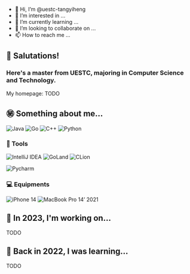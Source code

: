 
<!---
uestc-tangyiheng/uestc-tangyiheng is a ✨ special ✨ repository because its `README.md` (this file) appears on your GitHub profile.
You can click the Preview link to take a look at your changes.
--->

- 👋 Hi, I’m @uestc-tangyiheng
- 👀 I’m interested in ...
- 🌱 I’m currently learning ...
- 💞️ I’m looking to collaborate on ...
- 📫 How to reach me ...

## 🤯 Salutations!

### Here's a master from UESTC, majoring in Computer Science and Technology.

My homepage: TODO

## ㊙️ Something about me...

![Java](https://img.shields.io/badge/-Java-FC801D?style=flat&logo=java&logoColor=white)
![Go](https://img.shields.io/badge/-Golang-087CFA?style=flat&logo=go&logoColor=white)
![C++](https://img.shields.io/badge/-C++-FE2857?style=flat&logo=c%2B%2B&logoColor=white)
![Python](https://img.shields.io/badge/-Python-FDB60D?style=flat&logo=python&logoColor=white)

### 📡 Tools

![IntelliJ IDEA](https://img.shields.io/badge/-IntelliJ_IDEA-FE2857?style=flat&logo=IntelliJIDEA&logoColor=white)
![GoLand](https://img.shields.io/badge/-GoLand-6B57FF?style=flat&logo=goland&logoColor=white)
![CLion](https://img.shields.io/badge/-CLion-087CFA?style=flat&logo=CLion&logoColor=white)
<!-- ![Webstorm](https://img.shields.io/badge/-Webstorm-07C3F2?style=flat&logo=Webstorm&logoColor=white) -->
![Pycharm](https://img.shields.io/badge/-Pycharm-21D789?style=flat&logo=Pycharm&logoColor=white)
<!-- ![Visual_Studio_Code](https://img.shields.io/badge/-Visual_Studio_Code-white?style=flat&logo=VisualStudioCode&logoColor=087CFA) -->

### 💻 Equipments

![iPhone 14](https://img.shields.io/badge/-iPhone_14-655DBB?style=flat&logo=apple&logoColor=F5F5F5)
![MacBook Pro 14’ 2021](https://img.shields.io/badge/-MacBook_Pro_14’_2021-white?style=flat&logo=apple&logoColor=808080)

<!-- ### 👾 Games

Here's my [Game Collection](TODO)

Now playing:
![Nintendo Switch](https://img.shields.io/badge/-Nintendo_Switch-E60012?style=flat&logo=NintendoSwitch&logoColor=)
![PS5](https://img.shields.io/badge/-PS5-white?style=flat&logo=Playstation&logoColor=003791) -->

## 🧐 In 2023, I'm working on...

TODO

## 🤔 Back in 2022, I was learning...

TODO


